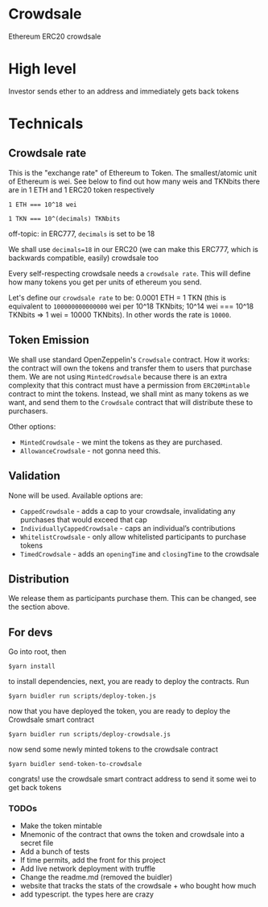 # Crowdsale

Ethereum ERC20 crowdsale

# High level

Investor sends ether to an address and immediately gets back tokens

# Technicals

## Crowdsale rate

This is the "exchange rate" of Ethereum to Token. The smallest/atomic unit of Ethereum is wei.
See below to find out how many weis and TKNbits there are in 1 ETH and 1 ERC20 token respectively

`1 ETH === 10^18 wei`

`1 TKN === 10^(decimals) TKNbits`

off-topic: in ERC777, `decimals` is set to be 18

We shall use `decimals=18` in our ERC20 (we can make this ERC777, which is backwards compatible, easily) crowdsale too

Every self-respecting crowdsale needs a `crowdsale rate`. This will define how many tokens you get per units of ethereum you send.

Let's define our `crowdsale rate` to be: 0.0001 ETH = 1 TKN (this is equivalent to `100000000000000` wei per 10^18 TKNbits; 10^14 wei === 10^18 TKNbits => 1 wei = 10000 TKNbits). In other words the rate is `10000`.

## Token Emission

We shall use standard OpenZeppelin's `Crowdsale` contract. How it works: the contract will own the tokens and transfer them to users that purchase them. We are not using `MintedCrowdsale` because there is an extra complexity that this contract must have a permission from `ERC20Mintable` contract to mint the tokens. Instead, we shall mint as many tokens as we want, and send them to the `Crowdsale` contract that will distribute these to purchasers.

Other options:

- `MintedCrowdsale` - we mint the tokens as they are purchased.
- `AllowanceCrowdsale` - not gonna need this.

## Validation

None will be used. Available options are:

- `CappedCrowdsale` - adds a cap to your crowdsale, invalidating any purchases that would exceed that cap
- `IndividuallyCappedCrowdsale` - caps an individual’s contributions
- `WhitelistCrowdsale` - only allow whitelisted participants to purchase tokens
- `TimedCrowdsale` - adds an `openingTime` and `closingTime` to the crowdsale

## Distribution

We release them as participants purchase them. This can be changed, see the section above.

## For devs

Go into root, then

`$yarn install`

to install dependencies, next, you are ready to deploy the contracts. Run

`$yarn buidler run scripts/deploy-token.js`

now that you have deployed the token, you are ready to deploy the Crowdsale smart contract

`$yarn buidler run scripts/deploy-crowdsale.js`

now send some newly minted tokens to the crowdsale contract

`$yarn buidler send-token-to-crowdsale`

congrats! use the crowdsale smart contract address to send it some wei to get back tokens

### TODOs

- Make the token mintable
- Mnemonic of the contract that owns the token and crowdsale into a secret file
- Add a bunch of tests
- If time permits, add the front for this project
- Add live network deployment with truffle
- Change the readme.md (removed the buidler)
- website that tracks the stats of the crowdsale + who bought how much
- add typescript. the types here are crazy
